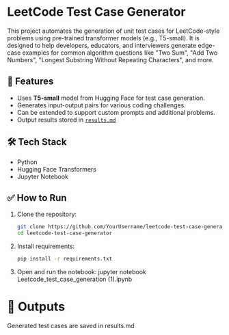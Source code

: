 # LeetCode Test Case Generator

This project automates the generation of unit test cases for LeetCode-style problems using pre-trained transformer models (e.g., T5-small). It is designed to help developers, educators, and interviewers generate edge-case examples for common algorithm questions like "Two Sum", "Add Two Numbers", "Longest Substring Without Repeating Characters", and more.

## 🚀 Features

- Uses **T5-small** model from Hugging Face for test case generation.
- Generates input-output pairs for various coding challenges.
- Can be extended to support custom prompts and additional problems.
- Output results stored in [`results.md`](./results.md)

## 🛠️ Tech Stack

- Python
- Hugging Face Transformers
- Jupyter Notebook

## ✅ How to Run

1. Clone the repository:
   ```bash
   git clone https://github.com/YourUsername/leetcode-test-case-generator.git
   cd leetcode-test-case-generator

2. Install requirements:
   ```bash
   pip install -r requirements.txt
3. Open and run the notebook:
  jupyter notebook Leetcode_test_case_generation (1).ipynb

# 📂 Outputs
Generated test cases are saved in results.md   


